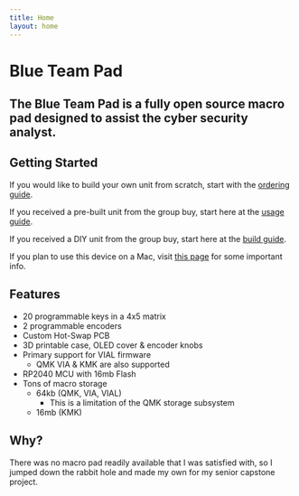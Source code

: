 ```yaml
---
title: Home
layout: home
---
```


# Blue Team Pad

## **The Blue Team Pad is a fully open source macro pad designed to assist the cyber security analyst.**

## Getting Started

If you would like to build your own unit from scratch, start with the [ordering guide]().

If you received a pre-built unit from the group buy, start here at the [usage guide]().

If you received a DIY unit from the group buy, start here at the [build guide]().

If you plan to use this device on a Mac, visit [this page]() for some important info.


## Features

* 20 programmable keys in a 4x5 matrix
* 2 programmable encoders
* Custom Hot-Swap PCB
* 3D printable case, OLED cover & encoder knobs
* Primary support for VIAL firmware
  * QMK VIA & KMK are also supported
* RP2040 MCU with 16mb Flash
* Tons of macro storage
  * 64kb (QMK, VIA, VIAL)
    * This is a limitation of the QMK storage subsystem
  * 16mb (KMK)

## Why?

There was no macro pad readily available that I was satisfied with, so I jumped down the rabbit hole and made my own for my senior capstone project.

